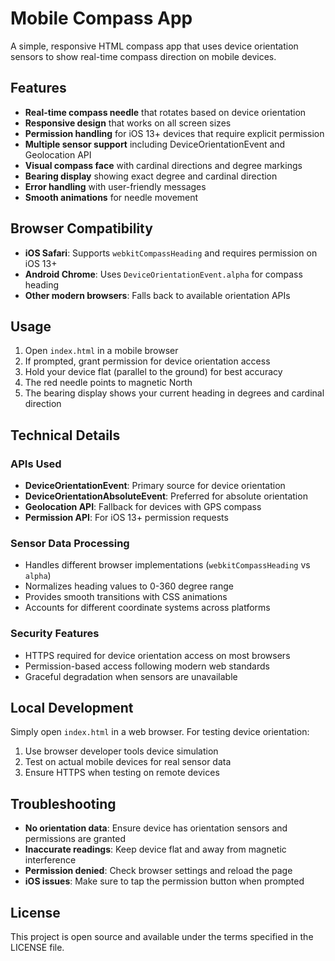 # Mobile Compass App

A simple, responsive HTML compass app that uses device orientation sensors to show real-time compass direction on mobile devices.

## Features

- **Real-time compass needle** that rotates based on device orientation
- **Responsive design** that works on all screen sizes
- **Permission handling** for iOS 13+ devices that require explicit permission
- **Multiple sensor support** including DeviceOrientationEvent and Geolocation API
- **Visual compass face** with cardinal directions and degree markings
- **Bearing display** showing exact degree and cardinal direction
- **Error handling** with user-friendly messages
- **Smooth animations** for needle movement

## Browser Compatibility

- **iOS Safari**: Supports `webkitCompassHeading` and requires permission on iOS 13+
- **Android Chrome**: Uses `DeviceOrientationEvent.alpha` for compass heading
- **Other modern browsers**: Falls back to available orientation APIs

## Usage

1. Open `index.html` in a mobile browser
2. If prompted, grant permission for device orientation access
3. Hold your device flat (parallel to the ground) for best accuracy
4. The red needle points to magnetic North
5. The bearing display shows your current heading in degrees and cardinal direction

## Technical Details

### APIs Used

- **DeviceOrientationEvent**: Primary source for device orientation
- **DeviceOrientationAbsoluteEvent**: Preferred for absolute orientation
- **Geolocation API**: Fallback for devices with GPS compass
- **Permission API**: For iOS 13+ permission requests

### Sensor Data Processing

- Handles different browser implementations (`webkitCompassHeading` vs `alpha`)
- Normalizes heading values to 0-360 degree range
- Provides smooth transitions with CSS animations
- Accounts for different coordinate systems across platforms

### Security Features

- HTTPS required for device orientation access on most browsers
- Permission-based access following modern web standards
- Graceful degradation when sensors are unavailable

## Local Development

Simply open `index.html` in a web browser. For testing device orientation:

1. Use browser developer tools device simulation
2. Test on actual mobile devices for real sensor data
3. Ensure HTTPS when testing on remote devices

## Troubleshooting

- **No orientation data**: Ensure device has orientation sensors and permissions are granted
- **Inaccurate readings**: Keep device flat and away from magnetic interference
- **Permission denied**: Check browser settings and reload the page
- **iOS issues**: Make sure to tap the permission button when prompted

## License

This project is open source and available under the terms specified in the LICENSE file.